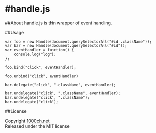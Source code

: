 #handle.js
======

##About
handle.js is thin wrapper of event handling.

##Usage

    var foo = new Handle(document.querySelectorAll("#id .className"));
    var bar = new Handle(document.querySelectorAll("#id"));
    var eventHandler = function() {
    	console.log("log");
    };

    foo.bind("click", eventHandler);
    
    foo.unbind("click", eventHandler)
    
    bar.delegate("click", ".className", eventHandler);
    
    bar.undelegate("click", ".className", eventHandler);
    bar.undelegate("click", ".className");
    bar.undelegate("click");

##License

Copyright [1000ch.net](http://1000ch.net/)  
Released under the MIT license  